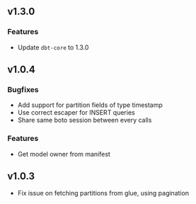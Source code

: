 ## v1.3.0

### Features
* Update `dbt-core` to 1.3.0

## v1.0.4

### Bugfixes
* Add support for partition fields of type timestamp
* Use correct escaper for INSERT queries
* Share same boto session between every calls

### Features
* Get model owner from manifest

## v1.0.3
* Fix issue on fetching partitions from glue, using pagination
